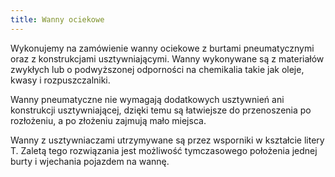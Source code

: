 ```yaml
---
title: Wanny ociekowe
---
```


Wykonujemy na zamówienie wanny ociekowe z burtami pneumatycznymi oraz z
konstrukcjami usztywniającymi. Wanny wykonywane są z materiałów zwykłych lub o
podwyższonej odporności na chemikalia takie jak oleje, kwasy i rozpuszczalniki.

Wanny pneumatyczne nie wymagają dodatkowych usztywnień ani konstrukcji
usztywniającej, dzięki temu są łatwiejsze do przenoszenia po rozłożeniu, a po
złożeniu zajmują mało miejsca.

Wanny z usztywniaczami utrzymywane są przez wsporniki w kształcie litery T.
Zaletą tego rozwiązania jest możliwość tymczasowego położenia jednej burty i
wjechania pojazdem na wannę.
